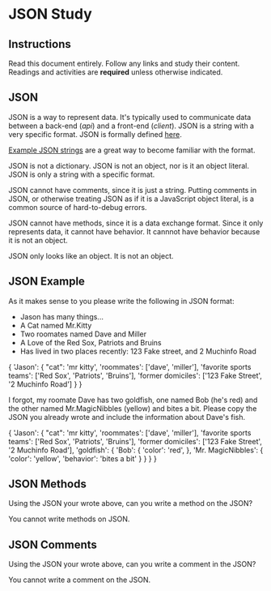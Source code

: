 # JSON Study

## Instructions

Read this document entirely. Follow any links and study their content. Readings
and activities are **required** unless otherwise indicated.

## JSON

JSON is a way to represent data. It's typically used to communicate data between
a back-end (*api*) and a front-end (*client*). JSON is a string with a very
specific format. JSON is formally defined [here](http://www.json.org/).

[Example JSON strings](http://json.org/example.html) are a great way to become
familiar with the format.

JSON is not a dictionary. JSON is not an object, nor is it an object literal.
JSON is only a string with a specific format.

JSON cannot have comments, since it is just a string. Putting comments in JSON,
or otherwise treating JSON as if it is a JavaScript object literal, is a common
source of hard-to-debug errors.

JSON cannot have methods, since it is a data exchange format. Since it only
represents data, it cannot have behavior. It cannnot have behavior because it is
not an object.

JSON only looks like an object. It is not an object.

## JSON Example

As it makes sense to you please write the following in JSON format:

-   Jason has many things...
-   A Cat named Mr.Kitty
-   Two roomates named Dave and Miller
-   A Love of the Red Sox, Patriots and Bruins
-   Has lived in two places recently: 123 Fake street, and 2 Muchinfo Road

{
  'Jason': {
    "cat": 'mr kitty',
    'roommates': ['dave', 'miller'],
    'favorite sports teams': ['Red Sox', 'Patriots', 'Bruins'],
    'former domiciles': ['123 Fake Street', '2 Muchinfo Road']
  }
}

I forgot, my roomate Dave has two goldfish, one named Bob (he's red) and the
other named Mr.MagicNibbles (yellow) and bites a bit. Please copy the JSON you
already wrote and include the information about Dave's fish.

{
  'Jason': {
    "cat": 'mr kitty',
    'roommates': ['dave', 'miller'],
    'favorite sports teams': ['Red Sox', 'Patriots', 'Bruins'],
    'former domiciles': ['123 Fake Street', '2 Muchinfo Road'],
    'goldfish': {
      'Bob': {
        'color': 'red',
      },
      'Mr. MagicNibbles': {
        'color': 'yellow',
        'behavior': 'bites a bit'
      }
  }
}
}


## JSON Methods

Using the JSON your wrote above, can you write a method on the JSON?

You cannot write methods on JSON.

## JSON Comments

Using the JSON your wrote above, can you write a comment in the JSON?

You cannot write a comment on the JSON.
